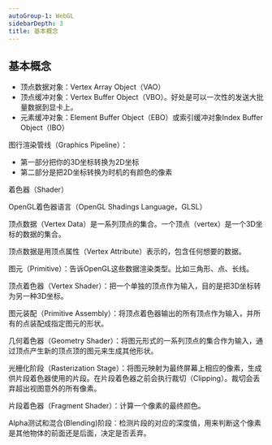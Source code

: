```yaml
---
autoGroup-1: WebGL
sidebarDepth: 3
title: 基本概念
---
```


## 基本概念
- 顶点数据对象：Vertex Array Object（VAO）
- 顶点缓冲对象：Vertex Buffer Object（VBO）。好处是可以一次性的发送大批量数据到显卡上。
- 元素缓冲对象：Element Buffer Object（EBO）或索引缓冲对象Index Buffer Object（IBO）

图行渲染管线（Graphics Pipeline）：
- 第一部分把你的3D坐标转换为2D坐标
- 第二部分是把2D坐标转换为时机的有颜色的像素

着色器（Shader）

OpenGL着色器语言（OpenGL Shadings Language，GLSL）

顶点数据（Vertex Data）是一系列顶点的集合。一个顶点（vertex）是一个3D坐标的数据的集合。   

顶点数据是用顶点属性（Vertex Attribute）表示的，包含任何想要的数据。

图元（Primitive）：告诉OpenGL这些数据渲染类型。比如三角形、点、长线。


顶点着色器（Vertex Shader）：把一个单独的顶点作为输入，目的是把3D坐标转为另一种3D坐标。

图元装配（Primitive Assembly）：将顶点着色器输出的所有顶点作为输入，并所有的点装配成指定图元的形状。

几何着色器（Geometry Shader）：将图元形式的一系列顶点的集合作为输入，通过顶点产生新的顶点顶的图元来生成其他形状。

光栅化阶段（Rasterization Stage）：将图元映射为最终屏幕上相应的像素，生成供片段着色器使用的片段。在片段着色器之前会执行裁切（Clipping）。裁切会丢弃超出视图意外的所有像素。

片段着色器（Fragment Shader）：计算一个像素的最终颜色。

Alpha测试和混合(Blending)阶段：检测片段的对应的深度值，用来判断这个像素是其他物体的前面还是后面，决定是否丢弃。


